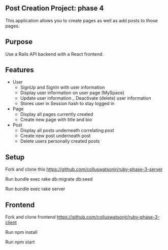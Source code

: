 ## Post Creation Project: phase 4

This application allows you to create pages as well as add posts to those pages.

## Purpose

Use a Rails API backend with a React frontend.

## Features

- User
    - SignUp and SignIn with user information
    - Display user information on user page (MySpace)
    - Update user information
    _ Deactivate (delete) user information
    - Stores user in Session hash to stay logged in
- Page
    - Display all pages currently created
    - Create new page with title and bio
- Post
    - Display all posts underneath correlating post
    - Create new post underneath post
    - Delete users personally created posts

## Setup
Fork and clone this https://github.com/colluswatsonjr/ruby-phase-3-server

Run bundle exec rake db:migrate db:seed

Run bundle exec rake server

## Frontend
Fork and clone frontend https://github.com/colluswatsonjr/ruby-phase-3-client

Run npm install

Run npm start
